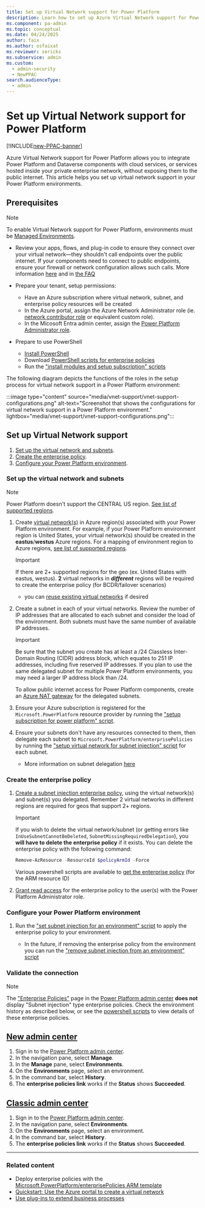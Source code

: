 ```yaml
---
title: Set up Virtual Network support for Power Platform
description: Learn how to set up Azure Virtual Network support for Power Platform.
ms.component: pa-admin
ms.topic: conceptual
ms.date: 04/24/2025
author: faix 
ms.author: osfaixat 
ms.reviewer: sericks
ms.subservice: admin
ms.custom: 
  - admin-security
  - NewPPAC
search.audienceType: 
  - admin
---
```

 
# Set up Virtual Network support for Power Platform

[!INCLUDE[new-PPAC-banner](~/includes/new-PPAC-banner.md)]

Azure Virtual Network support for Power Platform allows you to integrate Power Platform and Dataverse components with cloud services, or services hosted inside your private enterprise network, without exposing them to the public internet. This article helps you set up virtual network support in your Power Platform environments.

## Prerequisites

> [!NOTE]
> To enable Virtual Network support for Power Platform, environments must be [Managed Environments](managed-environment-overview.md).

- Review your apps, flows, and plug-in code to ensure they connect over your virtual network—they shouldn't call endpoints over the public internet. If your components need to connect to public endpoints, ensure your firewall or network configuration allows such calls. More information [here](./vnet-support-overview.md#considerations-to-enable-virtual-network-support-for-power-platform-environment) and in [the FAQ](./vnet-support-overview.md#can-i-make-internet-bound-calls-from-plug-ins-or-connectors-after-my-environment-is-subnet-delegated)

- Prepare your tenant, setup permissions:
  - Have an Azure subscription where virtual network, subnet, and enterprise policy resources will be created
  - In the Azure portal, assign the Azure Network Administrator role (ie. [network contributor role](/azure/role-based-access-control/built-in-roles#network-contributor) or equivalent custom role).
  - In the Micosoft Entra admin center, assign the [Power Platform Administrator role](/entra/identity/role-based-access-control/permissions-reference#power-platform-administrator).

- Prepare to use PowerShell
  - [Install PowerShell](/powershell/scripting/install/installing-powershell)
  - Download [PowerShell scripts for enterprise policies](https://github.com/microsoft/PowerApps-Samples/tree/master/powershell/enterprisePolicies)
  - Run the ["install modules and setup subscription" scripts](https://github.com/microsoft/PowerApps-Samples/blob/master/powershell/enterprisePolicies/README.md#how-to-run-setup-scripts)

The following diagram depicts the functions of the roles in the setup process for virtual network support in a Power Platform environment:

:::image type="content" source="media/vnet-support/vnet-support-configurations.png" alt-text="Screenshot that shows the configurations for virtual network support in a Power Platform environment." lightbox="media/vnet-support/vnet-support-configurations.png":::

## Set up Virtual Network support

1. [Set up the virtual network and subnets](#set-up-the-virtual-network-and-subnets).
1. [Create the enterprise policy](#create-the-enterprise-policy).
1. [Configure your Power Platform environment](#configure-your-power-platform-environment).

### Set up the virtual network and subnets

> [!NOTE]
> Power Platform doesn't support the CENTRAL US region. [See list of supported regions](./vnet-support-overview.md#supported-regions).

1. Create [virtual network(s)](/azure/virtual-network/virtual-networks-overview) in Azure region(s) associated with your Power Platform environment. For example, if your Power Platform environment region is United States, your virtual network(s) should be created in the **eastus**/**westus** Azure regions. For a mapping of environment region to Azure regions, [see list of supported regions](./vnet-support-overview.md#supported-regions).

    > [!IMPORTANT]
    > If there are 2+ supported regions for the geo (ex. United States with eastus, westus). **2** virtual networks in ***different*** regions will be required to create the enterprise policy (for BCDR/failover scenarios)
    * you can [reuse existing virtual networks](./vnet-support-overview#can-i-use-an-existing-virtual-network-for-power-platform) if desired

1. Create a subnet in each of your virtual networks. Review the number of IP addresses that are allocated to each subnet and consider the load of the environment. Both subnets must have the same number of available IP addresses.

    > [!IMPORTANT]
    > Be sure that the subnet you create has at least a /24 Classless Inter-Domain Routing (CIDR) address block, which equates to 251 IP addresses, including five reserved IP addresses. If you plan to use the same delegated subnet for multiple Power Platform environments, you may need a larger IP address block than /24.

    To allow public internet access for Power Platform components, create an [Azure NAT gateway](/azure/nat-gateway/nat-overview) for the delegated subnets.

1. Ensure your Azure subscription is registered for the `Microsoft.PowerPlatform` resource provider by running the ["setup subscription for power platform" script](https://github.com/microsoft/PowerApps-Samples/tree/master/powershell/enterprisePolicies#how-to-run-setup-scripts).

1. Ensure your subnets don't have any resources connected to them, then delegate each subnet to `Microsoft.PowerPlatform/enterprisePolicies` by running the ["setup virtual network for subnet injection" script](https://github.com/microsoft/PowerApps-Samples/tree/master/powershell/enterprisePolicies#1-setup-virtual-network-for-subnet-injection) for each subnet.
    * More information on subnet delegation [here](/azure/virtual-network/manage-subnet-delegation?tabs=manage-subnet-delegation-portal)

### Create the enterprise policy

1. [Create a subnet injection enterprise policy](https://github.com/microsoft/PowerApps-Samples/tree/master/powershell/enterprisePolicies#2-create-subnet-injection-enterprise-policy), using the virtual network(s) and subnet(s) you delegated. Remember 2 virtual networks in different regions are required for geos that support 2+ regions.
    > [!IMPORTANT]
    > If you wish to delete the virtual network/subnet (or getting errors like `InUseSubnetCannotBeDeleted`, `SubnetMissingRequiredDelegation`), you **will have to delete the enterprise policy** if it exists. You can delete the enterprise policy with the following command:
    > ```powershell
    > Remove-AzResource -ResourceId $policyArmId -Force
    > ```
    > Various powershell scripts are available to [get the enterprise policy](https://github.com/microsoft/PowerApps-Samples/blob/master/powershell/enterprisePolicies/README.md#4-get-subnet-injection-enterprise-policies-in-subscription) (for the ARM resource ID)

1. [Grant read access](customer-managed-key.md#grant-the-power-platform-admin-privilege-to-read-enterprise-policy) for the enterprise policy to the user(s) with the Power Platform Administrator role.

### Configure your Power Platform environment

1. Run the ["set subnet injection for an environment" script](https://github.com/microsoft/PowerApps-Samples/tree/master/powershell/enterprisePolicies#7-set-subnet-injection-for-an-environment) to apply the enterprise policy to your environment.

    * In the future, if removing the enterprise policy from the environment you can run the ["remove subnet injection from an environment" script](https://github.com/microsoft/PowerApps-Samples/blob/master/powershell/enterprisePolicies/README.md#9-remove-subnet-injection-from-an-environment)

### Validate the connection

> [!NOTE]
> The ["Enterprise Policies"](https://admin.powerplatform.microsoft.com/security/dataprotection/cmk) page in the [Power Platform admin center](https://admin.powerplatform.microsoft.com/) **does not** display "Subnet injection" type enterprise policies. Check the environment history as described below, or see the [powershell scripts](https://github.com/microsoft/PowerApps-Samples/blob/master/powershell/enterprisePolicies/README.md#8-get-subnet-injection-for-an-environment) to view details of these enterprise policies.

## [New admin center](#tab/new)

1. Sign in to the [Power Platform admin center](https://admin.powerplatform.microsoft.com/).
1. In the navigation pane, select **Manage**.
1. In the **Manage** pane, select **Environments**.
1. On the **Environments** page, select an environment.
1. In the command bar, select **History**.
1. The **enterprise policies link** works if the **Status** shows **Succeeded**.

## [Classic admin center](#tab/classic)

1. Sign in to the [Power Platform admin center](https://admin.powerplatform.microsoft.com/).
1. In the navigation pane, select **Environments**.
1. On the **Environments** page, select an environment.
1. In the command bar, select **History**.
1. The **enterprise policies link** works if the **Status** shows **Succeeded**.

---

### Related content

- Deploy enterprise policies with the [Microsoft.PowerPlatform/enterprisePolicies ARM template](/azure/templates/microsoft.powerplatform/enterprisepolicies?pivots=deployment-language-arm-template)
- [Quickstart: Use the Azure portal to create a virtual network](/azure/virtual-network/quick-create-portal)
- [Use plug-ins to extend business processes](/power-apps/developer/data-platform/plug-ins)
